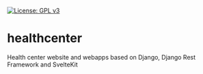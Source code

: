 [![License: GPL v3](https://img.shields.io/badge/License-GPLv3-blue.svg)](https://www.gnu.org/licenses/gpl-3.0)

# healthcenter
Health center website and webapps based on Django, Django Rest Framework and SvelteKit
